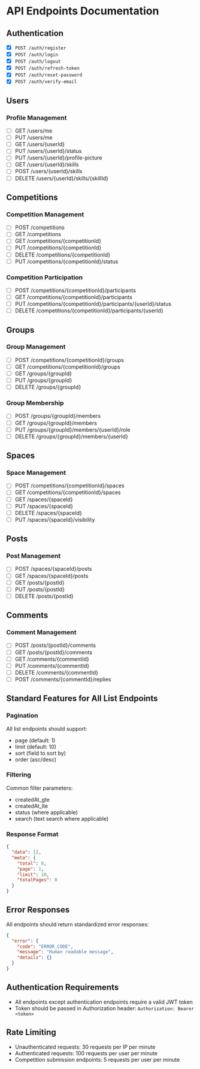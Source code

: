 # API Endpoints Documentation

## Authentication
- [x] `POST /auth/register`
- [x] `POST /auth/login`
- [x] `POST /auth/logout`
- [x] `POST /auth/refresh-token`
- [x] `POST /auth/reset-password`
- [x] `POST /auth/verify-email`

## Users
### Profile Management
- [ ] GET /users/me
- [ ] PUT /users/me
- [ ] GET /users/{userId}
- [ ] PUT /users/{userId}/status
- [ ] PUT /users/{userId}/profile-picture
- [ ] GET /users/{userId}/skills
- [ ] POST /users/{userId}/skills
- [ ] DELETE /users/{userId}/skills/{skillId}

## Competitions
### Competition Management
- [ ] POST /competitions
- [ ] GET /competitions
- [ ] GET /competitions/{competitionId}
- [ ] PUT /competitions/{competitionId}
- [ ] DELETE /competitions/{competitionId}
- [ ] PUT /competitions/{competitionId}/status

### Competition Participation
- [ ] POST /competitions/{competitionId}/participants
- [ ] GET /competitions/{competitionId}/participants
- [ ] PUT /competitions/{competitionId}/participants/{userId}/status
- [ ] DELETE /competitions/{competitionId}/participants/{userId}

## Groups
### Group Management
- [ ] POST /competitions/{competitionId}/groups
- [ ] GET /competitions/{competitionId}/groups
- [ ] GET /groups/{groupId}
- [ ] PUT /groups/{groupId}
- [ ] DELETE /groups/{groupId}

### Group Membership
- [ ] POST /groups/{groupId}/members
- [ ] GET /groups/{groupId}/members
- [ ] PUT /groups/{groupId}/members/{userId}/role
- [ ] DELETE /groups/{groupId}/members/{userId}

## Spaces
### Space Management
- [ ] POST /competitions/{competitionId}/spaces
- [ ] GET /competitions/{competitionId}/spaces
- [ ] GET /spaces/{spaceId}
- [ ] PUT /spaces/{spaceId}
- [ ] DELETE /spaces/{spaceId}
- [ ] PUT /spaces/{spaceId}/visibility

## Posts
### Post Management
- [ ] POST /spaces/{spaceId}/posts
- [ ] GET /spaces/{spaceId}/posts
- [ ] GET /posts/{postId}
- [ ] PUT /posts/{postId}
- [ ] DELETE /posts/{postId}

## Comments
### Comment Management
- [ ] POST /posts/{postId}/comments
- [ ] GET /posts/{postId}/comments
- [ ] GET /comments/{commentId}
- [ ] PUT /comments/{commentId}
- [ ] DELETE /comments/{commentId}
- [ ] POST /comments/{commentId}/replies

## Standard Features for All List Endpoints

### Pagination
All list endpoints should support:
- page (default: 1)
- limit (default: 10)
- sort (field to sort by)
- order (asc/desc)

### Filtering
Common filter parameters:
- createdAt_gte
- createdAt_lte
- status (where applicable)
- search (text search where applicable)

### Response Format
```json
{
  "data": [],
  "meta": {
    "total": 0,
    "page": 1,
    "limit": 10,
    "totalPages": 0
  }
}
```

## Error Responses
All endpoints should return standardized error responses:
```json
{
  "error": {
    "code": "ERROR_CODE",
    "message": "Human readable message",
    "details": {}
  }
}
```

## Authentication Requirements
- All endpoints except authentication endpoints require a valid JWT token
- Token should be passed in Authorization header: `Authorization: Bearer <token>`

## Rate Limiting
- Unauthenticated requests: 30 requests per IP per minute
- Authenticated requests: 100 requests per user per minute
- Competition submission endpoints: 5 requests per user per minute